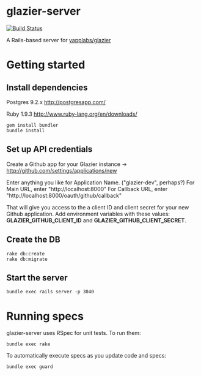 glazier-server
==============
[![Build Status](https://travis-ci.org/yapplabs/glazier-server.png?branch=master)](https://travis-ci.org/yapplabs/glazier-server)

A Rails-based server for [yapplabs/glazier](https://github.com/yapplabs/glazier)

# Getting started

## Install dependencies

Postgres 9.2.x
http://postgresapp.com/

Ruby 1.9.3
http://www.ruby-lang.org/en/downloads/

````
gem install bundler
bundle install
````

## Set up API credentials

Create a Github app for your Glazier instance
 -> http://github.com/settings/applications/new

Enter anything you like for Application Name. ("glazier-dev", perhaps?)
For Main URL, enter "http://localhost:8000"
For Callback URL, enter "http://localhost:8000/oauth/github/callback"

That will give you access to the a client ID and client secret for your new Github application. Add environment variables with these values: **GLAZIER_GITHUB_CLIENT_ID** and **GLAZIER_GITHUB_CLIENT_SECRET**.

## Create the DB

````
rake db:create
rake db:migrate
````

## Start the server

    bundle exec rails server -p 3040

# Running specs

glazier-server uses RSpec for unit tests. To run them:

    bundle exec rake

To automatically execute specs as you update code and specs:

    bundle exec guard

